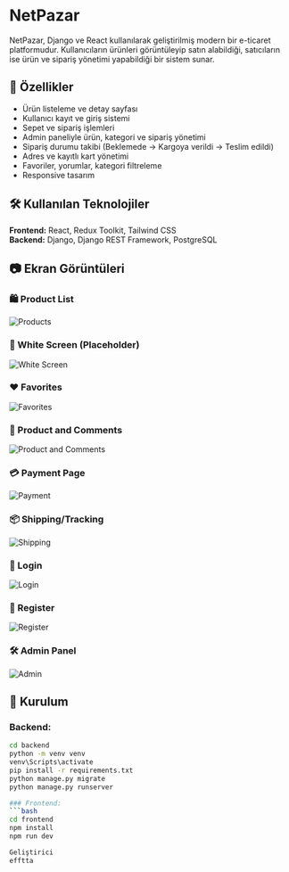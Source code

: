 # NetPazar

NetPazar, Django ve React kullanılarak geliştirilmiş modern bir e-ticaret platformudur. Kullanıcıların ürünleri görüntüleyip satın alabildiği, satıcıların ise ürün ve sipariş yönetimi yapabildiği bir sistem sunar.

## 🚀 Özellikler

- Ürün listeleme ve detay sayfası
- Kullanıcı kayıt ve giriş sistemi
- Sepet ve sipariş işlemleri
- Admin paneliyle ürün, kategori ve sipariş yönetimi
- Sipariş durumu takibi (Beklemede → Kargoya verildi → Teslim edildi)
- Adres ve kayıtlı kart yönetimi
- Favoriler, yorumlar, kategori filtreleme
- Responsive tasarım

## 🛠️ Kullanılan Teknolojiler

**Frontend:** React, Redux Toolkit, Tailwind CSS  
**Backend:** Django, Django REST Framework, PostgreSQL

## 📷 Ekran Görüntüleri

### 🛍️ Product List
![Products](images/urunler.jpg)

### 🧊 White Screen (Placeholder)
![White Screen](images/white_screen.jpg)

### ❤️ Favorites
![Favorites](images/favorites.jpg)

### 💬 Product and Comments
![Product and Comments](images/product_and_comments.jpg)

### 💳 Payment Page
![Payment](images/payment.jpg)

### 📦 Shipping/Tracking
![Shipping](images/shipping.jpg)

### 🔐 Login
![Login](images/login.jpg)

### 📝 Register
![Register](images/register.jpg)

### 🛠️ Admin Panel
![Admin](images/admin.jpg)


## 🔧 Kurulum

### Backend:
```bash
cd backend
python -m venv venv
venv\Scripts\activate
pip install -r requirements.txt
python manage.py migrate
python manage.py runserver

### Frontend:
```bash
cd frontend
npm install
npm run dev

Geliştirici
efftta